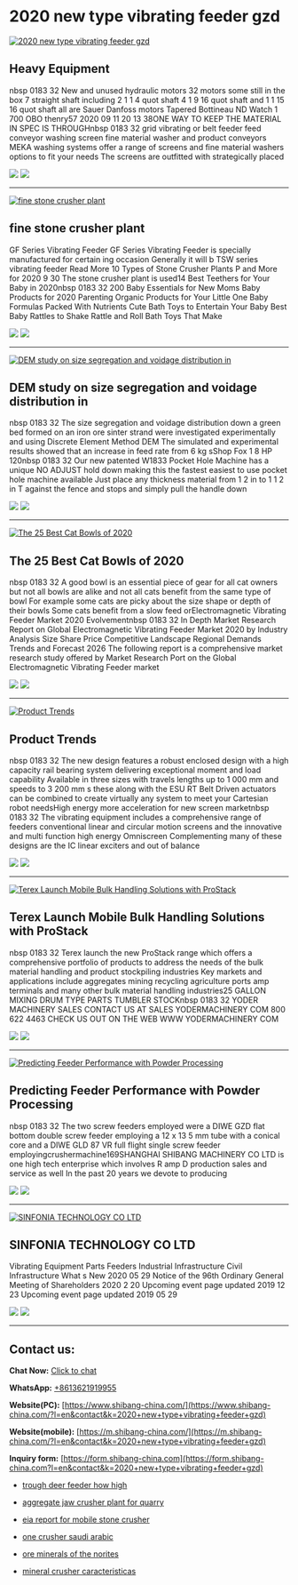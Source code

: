 # 2020 new type vibrating feeder gzd

<a href="https://swt.shibang-china.com/?l=en&img&k=2020+new+type+vibrating+feeder+gzd" target="_blank">![2020 new type vibrating feeder gzd](http://static.shibang-china.com/all-800x300/612.jpg)</a>

## Heavy Equipment
nbsp 0183 32 New and unused hydraulic motors 32 motors some still in the box 7 straight shaft including 2 1 1 4 quot shaft 4 1 9 16 quot shaft and 1 1 15 16 quot shaft all are Sauer Danfoss motors Tapered Bottineau ND Watch 1 700 OBO thenry57 2020 09 11 20 13 38ONE WAY TO KEEP THE MATERIAL IN SPEC IS THROUGHnbsp 0183 32 grid vibrating or belt feeder feed conveyor washing screen fine material washer and product conveyors MEKA washing systems offer a range of screens and fine material washers options to fit your needs The screens are outfitted with strategically placed


<a href="https://whatsapp.shibangsoft.com/WhatsApp.php" target="_blank" title="WhatsApp">![](http://static.shibang-china.com/icon/whatsapp.png)</a> <a href="https://swt.shibang-china.com/?l=en&icon&k=2020+new+type+vibrating+feeder+gzd" target="_blank">![](http://static.shibang-china.com/icon/chat-en.png)</a>

---

<a href="https://swt.shibang-china.com/?l=en&img&k=2020+new+type+vibrating+feeder+gzd" target="_blank">![fine stone crusher plant](http://static.shibang-china.com/all-800x300/849.jpg)</a>

## fine stone crusher plant
GF Series Vibrating Feeder GF Series Vibrating Feeder is specially manufactured for certain ing occasion Generally it will b TSW series vibrating feeder Read More 10 Types of Stone Crusher Plants P and More for 2020 9 30 The stone crusher plant is used14 Best Teethers for Your Baby in 2020nbsp 0183 32 200 Baby Essentials for New Moms Baby Products for 2020 Parenting Organic Products for Your Little One Baby Formulas Packed With Nutrients Cute Bath Toys to Entertain Your Baby Best Baby Rattles to Shake Rattle and Roll Bath Toys That Make


<a href="https://whatsapp.shibangsoft.com/WhatsApp.php" target="_blank" title="WhatsApp">![](http://static.shibang-china.com/icon/whatsapp.png)</a> <a href="https://swt.shibang-china.com/?l=en&icon&k=2020+new+type+vibrating+feeder+gzd" target="_blank">![](http://static.shibang-china.com/icon/chat-en.png)</a>

---

<a href="https://swt.shibang-china.com/?l=en&img&k=2020+new+type+vibrating+feeder+gzd" target="_blank">![DEM study on size segregation and voidage distribution in](http://static.shibang-china.com/all-800x300/1326.jpg)</a>

## DEM study on size segregation and voidage distribution in
nbsp 0183 32 The size segregation and voidage distribution down a green bed formed on an iron ore sinter strand were investigated experimentally and using Discrete Element Method DEM The simulated and experimental results showed that an increase in feed rate from 6 kg sShop Fox 1 8 HP 120nbsp 0183 32 Our new patented W1833 Pocket Hole Machine has a unique NO ADJUST hold down making this the fastest easiest to use pocket hole machine available Just place any thickness material from 1 2 in to 1 1 2 in T against the fence and stops and simply pull the handle down


<a href="https://whatsapp.shibangsoft.com/WhatsApp.php" target="_blank" title="WhatsApp">![](http://static.shibang-china.com/icon/whatsapp.png)</a> <a href="https://swt.shibang-china.com/?l=en&icon&k=2020+new+type+vibrating+feeder+gzd" target="_blank">![](http://static.shibang-china.com/icon/chat-en.png)</a>

---

<a href="https://swt.shibang-china.com/?l=en&img&k=2020+new+type+vibrating+feeder+gzd" target="_blank">![The 25 Best Cat Bowls of 2020](http://static.shibang-china.com/all-800x300/76.jpg)</a>

## The 25 Best Cat Bowls of 2020
nbsp 0183 32 A good bowl is an essential piece of gear for all cat owners but not all bowls are alike and not all cats benefit from the same type of bowl For example some cats are picky about the size shape or depth of their bowls Some cats benefit from a slow feed orElectromagnetic Vibrating Feeder Market 2020 Evolvementnbsp 0183 32 In Depth Market Research Report on Global Electromagnetic Vibrating Feeder Market 2020 by Industry Analysis Size Share Price Competitive Landscape Regional Demands Trends and Forecast 2026 The following report is a comprehensive market research study offered by Market Research Port on the Global Electromagnetic Vibrating Feeder market


<a href="https://whatsapp.shibangsoft.com/WhatsApp.php" target="_blank" title="WhatsApp">![](http://static.shibang-china.com/icon/whatsapp.png)</a> <a href="https://swt.shibang-china.com/?l=en&icon&k=2020+new+type+vibrating+feeder+gzd" target="_blank">![](http://static.shibang-china.com/icon/chat-en.png)</a>

---

<a href="https://swt.shibang-china.com/?l=en&img&k=2020+new+type+vibrating+feeder+gzd" target="_blank">![Product Trends](http://static.shibang-china.com/all-800x300/1020.jpg)</a>

## Product Trends
nbsp 0183 32 The new design features a robust enclosed design with a high capacity rail bearing system delivering exceptional moment and load capability Available in three sizes with travels lengths up to 1 000 mm and speeds to 3 200 mm s these along with the ESU RT Belt Driven actuators can be combined to create virtually any system to meet your Cartesian robot needsHigh energy more acceleration for new screen marketnbsp 0183 32 The vibrating equipment includes a comprehensive range of feeders conventional linear and circular motion screens and the innovative and multi function high energy Omniscreen Complementing many of these designs are the IC linear exciters and out of balance


<a href="https://whatsapp.shibangsoft.com/WhatsApp.php" target="_blank" title="WhatsApp">![](http://static.shibang-china.com/icon/whatsapp.png)</a> <a href="https://swt.shibang-china.com/?l=en&icon&k=2020+new+type+vibrating+feeder+gzd" target="_blank">![](http://static.shibang-china.com/icon/chat-en.png)</a>

---

<a href="https://swt.shibang-china.com/?l=en&img&k=2020+new+type+vibrating+feeder+gzd" target="_blank">![Terex Launch Mobile Bulk Handling Solutions with ProStack](http://static.shibang-china.com/all-800x300/883.jpg)</a>

## Terex Launch Mobile Bulk Handling Solutions with ProStack
nbsp 0183 32 Terex launch the new ProStack range which offers a comprehensive portfolio of products to address the needs of the bulk material handling and product stockpiling industries Key markets and applications include aggregates mining recycling agriculture ports amp terminals and many other bulk material handling industries25 GALLON MIXING DRUM TYPE PARTS TUMBLER STOCKnbsp 0183 32 YODER MACHINERY SALES CONTACT US AT SALES YODERMACHINERY COM 800 622 4463 CHECK US OUT ON THE WEB WWW YODERMACHINERY COM


<a href="https://whatsapp.shibangsoft.com/WhatsApp.php" target="_blank" title="WhatsApp">![](http://static.shibang-china.com/icon/whatsapp.png)</a> <a href="https://swt.shibang-china.com/?l=en&icon&k=2020+new+type+vibrating+feeder+gzd" target="_blank">![](http://static.shibang-china.com/icon/chat-en.png)</a>

---

<a href="https://swt.shibang-china.com/?l=en&img&k=2020+new+type+vibrating+feeder+gzd" target="_blank">![Predicting Feeder Performance with Powder Processing](http://static.shibang-china.com/all-800x300/1517.jpg)</a>

## Predicting Feeder Performance with Powder Processing
nbsp 0183 32 The two screw feeders employed were a DIWE GZD flat bottom double screw feeder employing a 12 x 13 5 mm tube with a conical core and a DIWE GLD 87 VR full flight single screw feeder employingcrushermachine169SHANGHAI SHIBANG MACHINERY CO LTD is one high tech enterprise which involves R amp D production sales and service as well In the past 20 years we devote to producing


<a href="https://whatsapp.shibangsoft.com/WhatsApp.php" target="_blank" title="WhatsApp">![](http://static.shibang-china.com/icon/whatsapp.png)</a> <a href="https://swt.shibang-china.com/?l=en&icon&k=2020+new+type+vibrating+feeder+gzd" target="_blank">![](http://static.shibang-china.com/icon/chat-en.png)</a>

---

<a href="https://swt.shibang-china.com/?l=en&img&k=2020+new+type+vibrating+feeder+gzd" target="_blank">![SINFONIA TECHNOLOGY CO LTD](http://static.shibang-china.com/all-800x300/956.jpg)</a>

## SINFONIA TECHNOLOGY CO LTD
Vibrating Equipment Parts Feeders Industrial Infrastructure Civil Infrastructure What s New 2020 05 29 Notice of the 96th Ordinary General Meeting of Shareholders 2020 2 20 Upcoming event page updated 2019 12 23 Upcoming event page updated 2019 05 29

<a href="https://whatsapp.shibangsoft.com/WhatsApp.php" target="_blank" title="WhatsApp">![](http://static.shibang-china.com/icon/whatsapp.png)</a> <a href="https://swt.shibang-china.com/?l=en&icon&k=2020+new+type+vibrating+feeder+gzd" target="_blank">![](http://static.shibang-china.com/icon/chat-en.png)</a>

---
## Contact us:

**Chat Now:** [Click to chat](https://swt.shibang-china.com?l=en&contact&k=2020+new+type+vibrating+feeder+gzd)

**WhatsApp:**  [+8613621919955](https://whatsapp.shibangsoft.com/WhatsApp.php)

**Website(PC):** [https://www.shibang-china.com/](https://www.shibang-china.com/?l=en&contact&k=2020+new+type+vibrating+feeder+gzd)

**Website(mobile):** [https://m.shibang-china.com/](https://m.shibang-china.com/?l=en&contact&k=2020+new+type+vibrating+feeder+gzd)

**Inquiry form:** [https://form.shibang-china.com](https://form.shibang-china.com?l=en&contact&k=2020+new+type+vibrating+feeder+gzd)

* [trough deer feeder how high](../162/trough%20deer%20feeder%20how%20high.md)

* [aggregate jaw crusher plant for quarry](../170/aggregate%20jaw%20crusher%20plant%20for%20quarry.md)

* [eia report for mobile stone crusher](../170/eia%20report%20for%20mobile%20stone%20crusher.md)

* [one crusher saudi arabic](../165/one%20crusher%20saudi%20arabic.md)

* [ore minerals of the norites](../163/ore%20minerals%20of%20the%20norites.md)

* [mineral crusher caracteristicas](../163/mineral%20crusher%20caracteristicas.md)